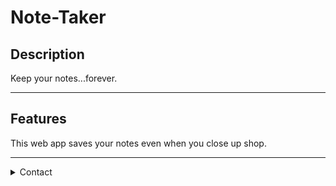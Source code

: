 # Note-Taker

## Description
Keep your notes...forever. 

----

## Features
This web app saves your notes even when you close up shop.

----

<details>
  
<summary>Contact</summary>
  
  #### Email
  
   <a href="mailto:mdpcaps@gmail.com.com?subject=The%20subject%20of%20the%20mail">Fastest Response</a>
  
  #### Social 
  
  ![Twitter URL](https://img.shields.io/twitter/url?style=social&url=https://twitter.com/Pryor_MD)

</details>
